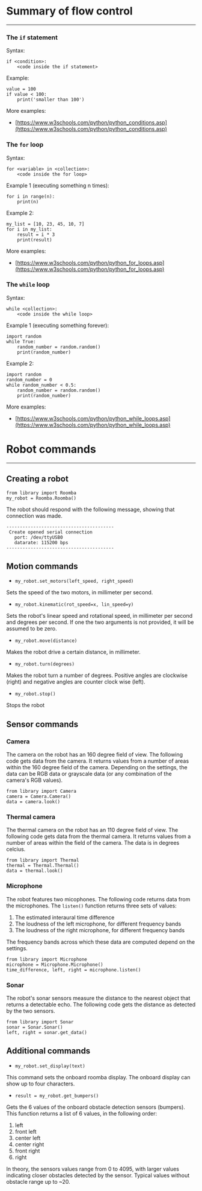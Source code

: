 # Summary of flow control

---

### The `if` statement

Syntax: 

```
if <condition>:
	<code inside the if statement>
```

Example:

```
value = 100
if value < 100:
	print('smaller than 100')
```

More examples:

+ [https://www.w3schools.com/python/python_conditions.asp](https://www.w3schools.com/python/python_conditions.asp)

### The `for` loop

Syntax: 

```
for <variable> in <collection>:
	<code inside the for loop>
```

Example  1 (executing something n times):

```
for i in range(n):
	print(n)
```

Example 2:

```
my_list = [10, 23, 45, 10, 7]
for i in my_list:
	result = i * 3
	print(result)
```

More examples:

+ [https://www.w3schools.com/python/python_for_loops.asp](https://www.w3schools.com/python/python_for_loops.asp)

### The `while` loop

Syntax: 

```
while <collection>:
	<code inside the while loop>
```

Example  1 (executing something forever):

```
import random
while True:
	random_number = random.random()
	print(random_number)
```

Example  2:

```
import random
random_number = 0
while random_number < 0.5:
	random_number = random.random()
	print(random_number)
```

More examples:

+ [https://www.w3schools.com/python/python_while_loops.asp](https://www.w3schools.com/python/python_while_loops.asp)


# Robot commands

---

## Creating a robot

```angular2html
from library import Roomba
my_robot = Roomba.Roomba()
```

The robot should respond with the following message, showing that connection was made.

```angular2html
----------------------------------------
 Create opened serial connection
   port: /dev/ttyUSB0
   datarate: 115200 bps
----------------------------------------
```

## Motion commands

+ `my_robot.set_motors(left_speed, right_speed)`

Sets the speed of the two motors, in millimeter per second.

+ `my_robot.kinematic(rot_speed=x, lin_speed=y)`

Sets the robot's linear speed and rotational speed, in millimeter per second and degrees per second. If one the two arguments is not provided, it will be assumed to be zero.

+ `my_robot.move(distance)` 

Makes the robot drive a certain distance, in millimeter.

+ `my_robot.turn(degrees)`

Makes the robot turn a number of degrees. Positive angles are clockwise (right) and negative angles are counter clock wise (left).

+ `my_robot.stop()`

Stops the robot

## Sensor commands

### Camera

The camera on the robot has an 160 degree field of view. The following code gets data from the camera. It returns values from a number of areas within the 160 degree field of the camera. Depending on the settings, the data can be RGB data or grayscale data (or any combination of the camera's RGB values).

```
from library import Camera
camera = Camera.Camera()
data = camera.look()
```

### Thermal camera

The thermal camera on the robot has an 110 degree field of view. The following code gets data from the thermal camera. It returns values from a number of areas within the field of the camera. The data is in degrees celcius.

```
from library import Thermal
thermal = Thermal.Thermal()
data = thermal.look()
```

### Microphone

The robot features two micophones. The following code returns data from the microphones. The `listen()` function returns three sets of values:

1. The estimated interaural time difference
2. The loudness of the left microphone, for different frequency bands
3. The loudness of the right microphone, for different frequency bands

The frequency bands across which these data are computed depend on the settings.

```
from library import Microphone
microphone = Microphone.Microphone()
time_difference, left, right = microphone.listen()
```

### Sonar

The robot's sonar sensors measure the distance to the nearest object that returns a detectable echo. The following code gets the distance as detected by the two sensors.

```
from library import Sonar
sonar = Sonar.Sonar()
left, right = sonar.get_data()
```

## Additional commands

+ `my_robot.set_display(text)`

This command sets the onboard roomba display. The onboard display can show up to four characters.

+ `result = my_robot.get_bumpers()`

Gets the 6 values of the onboard obstacle detection sensors (bumpers). This function returns a list of 6 values, in the following order:

1. left
2. front left
3. center left
4. center right
5. front right
6. right

In theory, the sensors values range from 0 to 4095, with larger values indicating closer obstacles detected by the sensor. Typical values without obstacle range up to ~20.



